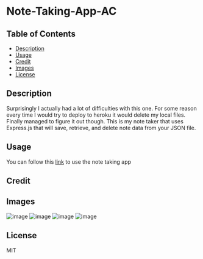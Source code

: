 # Note-Taking-App-AC
## Table of Contents
- [Description](#description)
- [Usage](#usage)
- [Credit](#credit)
- [Images](#images)
- [License](#license)
## Description
Surprisingly I actually had a lot of difficulties with this one. For some reason every time I would try to deploy to heroku it would delete my local files. Finally managed to figure it out though. This is my note taker that uses Express.js that will save, retrieve, and delete note data from your JSON file.
## Usage
You can follow this [link](https://note-taking-app-ac.herokuapp.com/) to use the note taking app
## Credit
## Images 
![image](https://github.com/Ashlhc/Note-Taking-App-AC/assets/128103621/6bf25011-7ceb-4934-bbd4-26d736dd19a2)
![image](https://github.com/Ashlhc/Note-Taking-App-AC/assets/128103621/2d46fa54-1137-4bc5-b5d9-4aa08a239c40)
![image](https://github.com/Ashlhc/Note-Taking-App-AC/assets/128103621/7ad4412c-b419-4138-abb5-fd6fd2ead344)
![image](https://github.com/Ashlhc/Note-Taking-App-AC/assets/128103621/f1ab9d0d-7f64-4b95-914a-2c0026988669)

## License
MIT
